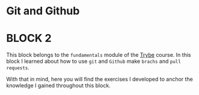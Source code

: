 # Git and Github

# BLOCK 2

This block belongs to the `fundamentals` module of the [Trybe](https://www.betrybe.com/) course. In this block I learned about how to use `git` and `Github` make `brachs` and `pull requests`.

With that in mind, here you will find the exercises I developed to anchor the knowledge I gained throughout this block.